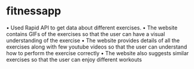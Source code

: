 # fitnessapp
• Used Rapid API to get data about different exercises.
• The website contains GIFs of the exercises so that the user can have a visual understanding of the exercise
• The website provides details of all the exercises along with few youtube videos so that the user can understand how to
perform the exercise correctly
• The website also suggests similar exercises so that the user can enjoy different workouts
